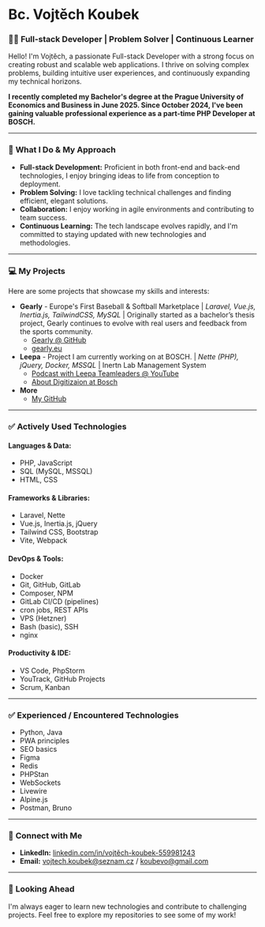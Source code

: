 # Bc. Vojtěch Koubek
### 🧑‍💻 Full-stack Developer | Problem Solver | Continuous Learner

Hello! I'm Vojtěch, a passionate Full-stack Developer with a strong focus on creating robust and scalable web applications. I thrive on solving complex problems, building intuitive user experiences, and continuously expanding my technical horizons.

**I recently completed my Bachelor's degree at the Prague University of Economics and Business in June 2025. Since October 2024, I've been gaining valuable professional experience as a part-time PHP Developer at BOSCH.**

---

### 🚀 **What I Do & My Approach**

*   **Full-stack Development:** Proficient in both front-end and back-end technologies, I enjoy bringing ideas to life from conception to deployment.
*   **Problem Solving:** I love tackling technical challenges and finding efficient, elegant solutions.
*   **Collaboration:** I enjoy working in agile environments and contributing to team success.
*   **Continuous Learning:** The tech landscape evolves rapidly, and I'm committed to staying updated with new technologies and methodologies.

---

### 💻 **My Projects**

Here are some projects that showcase my skills and interests:

*   **Gearly** -  Europe's First Baseball & Softball Marketplace | *Laravel, Vue.js, Inertia.js, TailwindCSS, MySQL* | Originally started as a bachelor’s thesis project, Gearly continues to evolve with real users and feedback from the sports community.
    *   [Gearly @ GitHub](https://github.com/koubevo/gearly)
    *   [gearly.eu](https://gearly.eu)
*   **Leepa** - Project I am currently working on at BOSCH. | *Nette (PHP), jQuery, Docker, MSSQL* | Inertn Lab Management System
    *   [Podcast with Leepa Teamleaders @ YouTube](https://youtu.be/adKPDbpHNEA?si=f1wUEz6vf6trfbkz)
    *   [About Digitizaion at Bosch](https://svetprumyslu.cz/bosch-ceska-republika-a-slovensko-digitalizace-a-inovace-jako-cesta-k-pokrocile-vyrobe/)
*   **More**
    *   [My GitHub](https://github.com/koubevo)

---

### ✅ **Actively Used Technologies**

#### **Languages & Data:**

*   PHP, JavaScript
*   SQL (MySQL, MSSQL)
*   HTML, CSS

#### **Frameworks & Libraries:**

*   Laravel, Nette
*   Vue.js, Inertia.js, jQuery
*   Tailwind CSS, Bootstrap
*   Vite, Webpack

#### **DevOps & Tools:**

*   Docker
*   Git, GitHub, GitLab
*   Composer, NPM
*   GitLab CI/CD (pipelines)
*   cron jobs, REST APIs
*   VPS (Hetzner)
*   Bash (basic), SSH
*   nginx

#### **Productivity & IDE:**

*   VS Code, PhpStorm
*   YouTrack, GitHub Projects
*   Scrum, Kanban

---

### ✅ **Experienced / Encountered Technologies**

*   Python, Java
*   PWA principles
*   SEO basics
*   Figma
*   Redis
*   PHPStan
*   WebSockets
*   Livewire
*   Alpine.js
*   Postman, Bruno

---

### 🔗 **Connect with Me**

*   **LinkedIn:** [linkedin.com/in/vojtěch-koubek-559981243](https://www.linkedin.com/in/vojtěch-koubek-559981243)
*   **Email:** vojtech.koubek@seznam.cz / koubevo@gmail.com

---

### 🌱 **Looking Ahead**

I'm always eager to learn new technologies and contribute to challenging projects. Feel free to explore my repositories to see some of my work!
